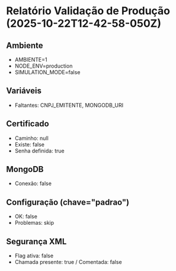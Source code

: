 # Relatório Validação de Produção (2025-10-22T12-42-58-050Z)

## Ambiente
- AMBIENTE=1
- NODE_ENV=production
- SIMULATION_MODE=false

## Variáveis
- Faltantes: CNPJ_EMITENTE, MONGODB_URI

## Certificado
- Caminho: null
- Existe: false
- Senha definida: true

## MongoDB
- Conexão: false

## Configuração (chave="padrao")
- OK: false
- Problemas: skip

## Segurança XML
- Flag ativa: false
- Chamada presente: true / Comentada: false
